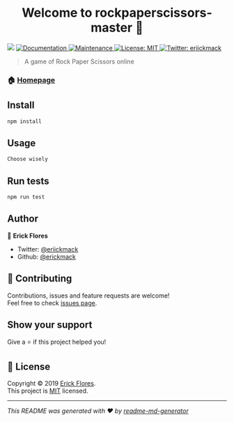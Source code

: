 <h1 align="center">Welcome to rockpaperscissors-master 👋</h1>
<p>
  <img src="https://img.shields.io/badge/version-1.0.0-blue.svg?cacheSeconds=2592000" />
  <a href="https://github.com/erickmack/RockPaperScissors#readme">
    <img alt="Documentation" src="https://img.shields.io/badge/documentation-yes-brightgreen.svg" target="_blank" />
  </a>
  <a href="https://github.com/erickmack/RockPaperScissors/graphs/commit-activity">
    <img alt="Maintenance" src="https://img.shields.io/badge/Maintained%3F-yes-green.svg" target="_blank" />
  </a>
  <a href="https://github.com/erickmack/RockPaperScissors/blob/master/LICENSE">
    <img alt="License: MIT" src="https://img.shields.io/badge/License-MIT-yellow.svg" target="_blank" />
  </a>
  <a href="https://twitter.com/eriickmack">
    <img alt="Twitter: eriickmack" src="https://img.shields.io/twitter/follow/eriickmack.svg?style=social" target="_blank" />
  </a>
</p>

> A game of Rock Paper Scissors online

### 🏠 [Homepage](https://github.com/erickmack/RockPaperScissors#readme)

## Install

```sh
npm install
```

## Usage

```sh
Choose wisely
```

## Run tests

```sh
npm run test
```

## Author

👤 **Erick Flores**

* Twitter: [@eriickmack](https://twitter.com/eriickmack)
* Github: [@erickmack](https://github.com/erickmack)

## 🤝 Contributing

Contributions, issues and feature requests are welcome!<br />Feel free to check [issues page](https://github.com/erickmack/RockPaperScissors/issues).

## Show your support

Give a ⭐️ if this project helped you!

## 📝 License

Copyright © 2019 [Erick Flores](https://github.com/erickmack).<br />
This project is [MIT](https://github.com/erickmack/RockPaperScissors/blob/master/LICENSE) licensed.

***
_This README was generated with ❤️ by [readme-md-generator](https://github.com/kefranabg/readme-md-generator)_